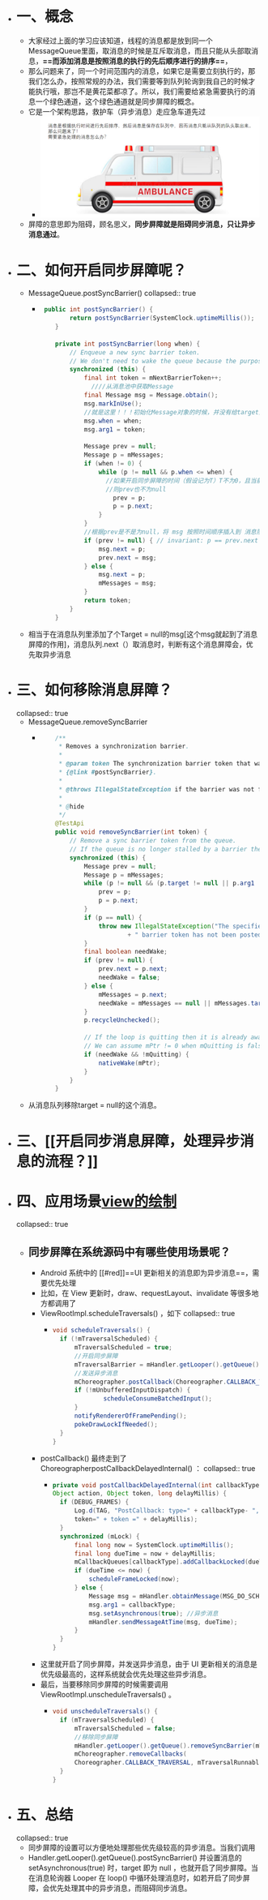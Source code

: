 - # 一、概念
	- 大家经过上面的学习应该知道，线程的消息都是放到同一个MessageQueue里面，取消息的时候是互斥取消息，而且只能从头部取消息，**==而添加消息是按照消息的执行的先后顺序进行的排序==**，
	- 那么问题来了，同一个时间范围内的消息，如果它是需要立刻执行的，那我们怎么办，按照常规的办法，我们需要等到队列轮询到我自己的时候才能执行哦，那岂不是黄花菜都凉了。所以，我们需要给紧急需要执行的消息一个绿色通道，这个绿色通道就是同步屏障的概念。
	- 它是一个架构思路，救护车（异步消息）走应急车道先过
		- ![image.png](../assets/image_1688207348111_0.png)
	- 屏障的意思即为阻碍，顾名思义，**同步屏障就是阻碍同步消息，只让异步消息通过**。
- # 二、如何开启同步屏障呢？
	- MessageQueue.postSyncBarrier()
	  collapsed:: true
		- ```java
		   public int postSyncBarrier() {
		          return postSyncBarrier(SystemClock.uptimeMillis());
		      }
		  
		      private int postSyncBarrier(long when) {
		          // Enqueue a new sync barrier token.
		          // We don't need to wake the queue because the purpose of a barrier is to stall it.
		          synchronized (this) {
		              final int token = mNextBarrierToken++;
		            	////从消息池中获取Message
		              final Message msg = Message.obtain();
		              msg.markInUse();
		              //就是这里！！！初始化Message对象的时候，并没有给target赋值，因此 target==null
		              msg.when = when;
		              msg.arg1 = token;
		  
		              Message prev = null;
		              Message p = mMessages;
		              if (when != 0) {
		                  while (p != null && p.when <= when) {
		                    //如果开启同步屏障的时间（假设记为T）T不为0，且当前的同步消息里有时间小于T，
		                    //则prev也不为null
		                      prev = p;
		                      p = p.next;
		                  }
		              }
		              //根据prev是不是为null，将 msg 按照时间顺序插入到 消息队列（链表）的合适位置
		              if (prev != null) { // invariant: p == prev.next
		                  msg.next = p;
		                  prev.next = msg;
		              } else {
		                  msg.next = p;
		                  mMessages = msg;
		              }
		              return token;
		          }
		      }
		  ```
	- 相当于在消息队列里添加了个Target = null的msg[这个msg就起到了消息屏障的作用]，消息队列.next（）取消息时，判断有这个消息屏障会，优先取异步消息
- # 三、如何移除消息屏障？
  collapsed:: true
	- MessageQueue.removeSyncBarrier
		- ```java
		      /**
		       * Removes a synchronization barrier.
		       *
		       * @param token The synchronization barrier token that was returned by
		       * {@link #postSyncBarrier}.
		       *
		       * @throws IllegalStateException if the barrier was not found.
		       *
		       * @hide
		       */
		      @TestApi
		      public void removeSyncBarrier(int token) {
		          // Remove a sync barrier token from the queue.
		          // If the queue is no longer stalled by a barrier then wake it.
		          synchronized (this) {
		              Message prev = null;
		              Message p = mMessages;
		              while (p != null && (p.target != null || p.arg1 != token)) {
		                  prev = p;
		                  p = p.next;
		              }
		              if (p == null) {
		                  throw new IllegalStateException("The specified message queue synchronization "
		                          + " barrier token has not been posted or has already been removed.");
		              }
		              final boolean needWake;
		              if (prev != null) {
		                  prev.next = p.next;
		                  needWake = false;
		              } else {
		                  mMessages = p.next;
		                  needWake = mMessages == null || mMessages.target != null;
		              }
		              p.recycleUnchecked();
		  
		              // If the loop is quitting then it is already awake.
		              // We can assume mPtr != 0 when mQuitting is false.
		              if (needWake && !mQuitting) {
		                  nativeWake(mPtr);
		              }
		          }
		      }
		  
		  ```
	- 从消息队列移除target = null的这个消息。
- # 三、[[开启同步消息屏障，处理异步消息的流程？]]
- # 四、应用场景[view的绘制](https://juejin.im/post/6844903910113705998)
  collapsed:: true
	- ## 同步屏障在系统源码中有哪些使用场景呢？
		- Android 系统中的 [[#red]]==UI 更新相关的消息即为异步消息==，需要优先处理
		- 比如，在 View 更新时，draw、requestLayout、invalidate 等很多地方都调用了
		- ViewRootImpl.scheduleTraversals() ，如下
		  collapsed:: true
			- ```java
			  void scheduleTraversals() {
			  	if (!mTraversalScheduled) {
			  		mTraversalScheduled = true;
			  		//开启同步屏障
			  		mTraversalBarrier = mHandler.getLooper().getQueue().postSyncBarrier();
			  		//发送异步消息
			  		mChoreographer.postCallback(Choreographer.CALLBACK_TRAVERSAL, mTraversalRunnable, null);
			  		if (!mUnbufferedInputDispatch) {
			  				scheduleConsumeBatchedInput();
			  		}
			  		notifyRendererOfFramePending();
			  		pokeDrawLockIfNeeded();
			  	}
			  }
			  ```
		- postCallback() 最终走到了 ChoreographerpostCallbackDelayedInternal() ：
		  collapsed:: true
			- ```java
			  private void postCallbackDelayedInternal(int callbackType,
			  Object action, Object token, long delayMillis) {
			  	if (DEBUG_FRAMES) {
			  		Log.d(TAG, "PostCallback: type=" + callbackType- ", action=" + action + ",
			  		token=" + token =" + delayMillis);
			  	}
			  	synchronized (mLock) {
			  		final long now = SystemClock.uptimeMillis();
			  		final long dueTime = now + delayMillis;
			  		mCallbackQueues[callbackType].addCallbackLocked(dueTime, action, token);
			  		if (dueTime <= now) {
			  			scheduleFrameLocked(now);
			  		} else {
			  			Message msg = mHandler.obtainMessage(MSG_DO_SCHEDULE_CALLBACK, action);
			  			msg.arg1 = callbackType;
			  			msg.setAsynchronous(true); //异步消息
			  			mHandler.sendMessageAtTime(msg, dueTime);
			  		}
			  	}
			  }
			  ```
		- 这里就开启了同步屏障，并发送异步消息，由于 UI 更新相关的消息是优先级最高的，这样系统就会优先处理这些异步消息。
		- 最后，当要移除同步屏障的时候需要调用 ViewRootImpl.unscheduleTraversals() 。
			- ```java
			  void unscheduleTraversals() {
			  	if (mTraversalScheduled) {
			  		mTraversalScheduled = false;
			  		//移除同步屏障
			  		mHandler.getLooper().getQueue().removeSyncBarrier(mTraversalBarrier);
			  		mChoreographer.removeCallbacks(
			  		Choreographer.CALLBACK_TRAVERSAL, mTraversalRunnable, null);
			  	}
			  }
			  ```
- # 五、总结
  collapsed:: true
	- 同步屏障的设置可以方便地处理那些优先级较高的异步消息。当我们调用
	- Handler.getLooper().getQueue().postSyncBarrier() 并设置消息的 setAsynchronous(true) 时，target 即为 null ，也就开启了同步屏障。当在消息轮询器 Looper 在 loop() 中循环处理消息时，如若开启了同步屏障，会优先处理其中的异步消息，而阻碍同步消息。